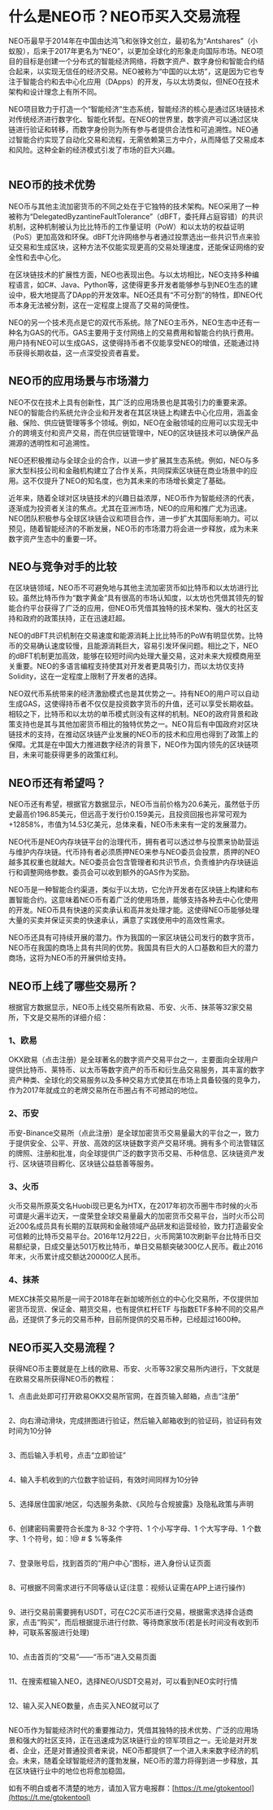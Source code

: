 # 什么是NEO币？NEO币买入交易流程

NEO币最早于2014年在中国由达鸿飞和张铮文创立，最初名为“Antshares”（小蚁股），后来于2017年更名为“NEO”，以更加全球化的形象走向国际市场。NEO项目的目标是创建一个分布式的智能经济网络，将数字资产、数字身份和智能合约结合起来，以实现无信任的经济交易。NEO被称为“中国的以太坊”，这是因为它也专注于智能合约和去中心化应用（DApps）的开发，与以太坊类似，但NEO在技术架构和设计理念上有所不同。

NEO项目致力于打造一个“智能经济”生态系统，智能经济的核心是通过区块链技术对传统经济进行数字化、智能化转型。在NEO的世界里，数字资产可以通过区块链进行验证和转移，而数字身份则为所有参与者提供合法性和可追溯性。NEO通过智能合约实现了自动化交易和流程，无需依赖第三方中介，从而降低了交易成本和风险。这种全新的经济模式引发了市场的巨大兴趣。

<figure><img src="../../.gitbook/assets/20241218-111729.png" alt=""><figcaption></figcaption></figure>

## NEO币的技术优势

NEO币与其他主流加密货币的不同之处在于它独特的技术架构。NEO采用了一种被称为“DelegatedByzantineFaultTolerance”（dBFT，委托拜占庭容错）的共识机制，这种机制被认为比比特币的工作量证明（PoW）和以太坊的权益证明（PoS）更加高效和环保。dBFT允许网络参与者通过投票选出一些共识节点来验证交易和生成区块，这种方法不仅能实现更高的交易处理速度，还能保证网络的安全性和去中心化。

在区块链技术的扩展性方面，NEO也表现出色。与以太坊相比，NEO支持多种编程语言，如C#、Java、Python等，这使得更多开发者能够参与到NEO生态的建设中，极大地提高了DApp的开发效率。NEO还具有“不可分割”的特性，即NEO代币本身无法被分割，这在一定程度上提高了交易的简便性。

NEO的另一个技术亮点是它的双代币系统。除了NEO主币外，NEO生态中还有一种名为GAS的代币。GAS主要用于支付网络上的交易费用和智能合约执行费用。用户持有NEO可以生成GAS，这使得持币者不仅能享受NEO的增值，还能通过持币获得长期收益，这一点深受投资者喜爱。

## NEO币的应用场景与市场潜力

NEO不仅在技术上具有创新性，其广泛的应用场景也是其吸引力的重要来源。NEO的智能合约系统允许企业和开发者在其区块链上构建去中心化应用，涵盖金融、保险、供应链管理等多个领域。例如，NEO在金融领域的应用可以实现无中介的跨境支付和资产交易，而在供应链管理中，NEO的区块链技术可以确保产品溯源的透明性和可追溯性。

NEO还积极推动与全球企业的合作，以进一步扩展其生态系统。例如，NEO与多家大型科技公司和金融机构建立了合作关系，共同探索区块链在商业场景中的应用。这不仅提升了NEO的知名度，也为其未来的市场增长奠定了基础。

近年来，随着全球对区块链技术的兴趣日益浓厚，NEO币作为智能经济的代表，逐渐成为投资者关注的焦点。尤其在亚洲市场，NEO的应用和推广尤为迅速。NEO团队积极参与全球区块链会议和项目合作，进一步扩大其国际影响力。可以预见，随着智能经济的不断发展，NEO币的市场潜力将会进一步释放，成为未来数字资产生态中的重要一环。

## NEO与竞争对手的比较

在区块链领域，NEO币不可避免地与其他主流加密货币如比特币和以太坊进行比较。虽然比特币作为“数字黄金”具有很高的市场认知度，以太坊也凭借其领先的智能合约平台获得了广泛的应用，但NEO币凭借其独特的技术架构、强大的社区支持和政府的政策扶持，正在迅速赶超。

NEO的dBFT共识机制在交易速度和能源消耗上比比特币的PoW有明显优势。比特币的交易确认速度较慢，且能源消耗巨大，容易引发环保问题。相比之下，NEO的dBFT机制更加高效，能够在较短时间内处理大量交易，这对未来大规模商用至关重要。NEO的多语言编程支持使其对开发者更具吸引力，而以太坊仅支持Solidity，这在一定程度上限制了开发者的选择。

NEO双代币系统带来的经济激励模式也是其优势之一。持有NEO的用户可以自动生成GAS，这使得持币者不仅仅是投资数字货币的升值，还可以享受长期收益。相较之下，比特币和以太坊的单币模式则没有这样的机制。NEO的政府背景和政策支持也是其与其他加密货币相比的独特优势之一。NEO背后有中国政府对区块链技术的支持，在推动区块链产业发展的NEO币的技术和应用也得到了政策上的保障。尤其是在中国大力推进数字经济的背景下，NEO作为国内领先的区块链项目，未来可能获得更多的政策红利。

## NEO币还有希望吗？

NEO币还有希望，根据官方数据显示，NEO币当前价格为20.6美元，虽然低于历史最高价196.85美元，但远高于发行价0.159美元，且投资回报也非常可观为+12858%，市值为14.53亿美元，总体来看，NEO币未来有一定的发展潜力。

NEO代币是NEO内存块链平台的治理代币，拥有者可以透过参与投票来协助营运与维护内存块链。代币持有者必须质押NEO来参与NEO委员会投票，质押的NEO越多其权重也就越大。NEO委员会包含管理者和共识节点，负责维护内存块链运行和调整网络参数。委员会可以收到额外的GAS作为奖励。

NEO币是一种智能合约渠道，类似于以太坊，它允许开发者在区块链上构建和布置智能合约。这意味着NEO币有着广泛的使用场景，能够支持各种去中心化使用的开发。NEO币具有快速的买卖承认和高并发处理才能。这使得NEO币能够处理大量的买卖并保证买卖的快速承认，满意了实践使用中的高效性需求。

NEO币还具有可持续开展的潜力。作为我国的一家区块链公司发行的数字货币，NEO币在我国的商场上具有共同的优势。我国具有巨大的人口基数和巨大的潜力商场，这将为NEO币的开展供给支持。

## NEO币上线了哪些交易所？

根据官方数据显示，NEO币上线交易所有欧易、币安、火币、抹茶等32家交易所，下文是交易所的详细介绍：

### 1、欧易

OKX欧易（点击注册）是全球著名的数字资产交易平台之一，主要面向全球用户提供比特币、莱特币、以太币等数字资产的币币和衍生品交易服务，其丰富的数字资产种类、全球化的交易服务以及多种交易方式使其在市场上具备较强的竞争力，作为2017年就成立的老牌交易所在币圈占有不可撼动的地位。

### 2、币安

币安-Binance交易所（点此注册）是全球加密货币交易量最大的平台之一，致力于提供安全、公平、开放、高效的区块链数字资产交易环境。拥有多个司法管辖区的牌照、注册和批准，向全球提供广泛的数字货币交易、币种信息、区块链资产发行、区块链项目孵化、区块链公益慈善等服务。

### 3、火币

火币交易所原英文名Huobi现已更名为HTX，在2017年初次币圈牛市时候的火币可谓是火遍半边天，一度荣登全球交易量最大的加密货币交易平台，当时火币公司近200名成员具有长期的互联网和金融领域产品研发和运营经验，致力打造最安全可信赖的比特币交易平台。2016年12月22日，火币网第10次刷新平台比特币日交易额纪录，日成交量达501万枚比特币，单日交易额突破300亿人民币。截止2016年末，火币累计成交额达20000亿人民币。

### 4、抹茶

MEXC抹茶交易所是一间于2018年在新加坡所创立的中心化交易所，不仅提供加密货币现货、保证金、期货交易，也有提供杠杆ETF 与指数ETF多种不同的交易产品，还提供了多元的交易币种，目前所提供的交易币种，已经超过1600种。

## NEO币买入交易流程？

获得NEO币主要就是在上线的欧易、币安、火币等32家交易所内进行，下文就是在欧易交易所获得NEO币的教程：

1、点击此处即可打开欧易OKX交易所官网，在首页输入邮箱，点击“注册”

<figure><img src="../../.gitbook/assets/20241218-111729 (1).png" alt=""><figcaption></figcaption></figure>

2、向右滑动滑块，完成拼图进行验证，然后输入邮箱收到的验证码，验证码有效时间为10分钟

<figure><img src="../../.gitbook/assets/20241218-111729 (2).png" alt=""><figcaption></figcaption></figure>

3、而后输入手机号，点击“立即验证”

<figure><img src="../../.gitbook/assets/20241218-111729 (3).png" alt=""><figcaption></figcaption></figure>

4、输入手机收到的六位数字验证码，有效时间同样为10分钟

<figure><img src="../../.gitbook/assets/20241218-111729 (4).png" alt=""><figcaption></figcaption></figure>

5、选择居住国家/地区，勾选服务条款、《风险与合规披露》及隐私政策与声明

<figure><img src="../../.gitbook/assets/20241218-111729 (5).png" alt=""><figcaption></figcaption></figure>

6、创建密码需要符合长度为 8-32 个字符、1 个小写字母、1 个大写字母、1 个数字、1 个符号，如：!@ # $ %等条件

<figure><img src="../../.gitbook/assets/20241218-111729 (6).png" alt=""><figcaption></figcaption></figure>

7、登录账号后，找到首页的“用户中心”图标，进入身份认证页面

<figure><img src="../../.gitbook/assets/20241218-111729 (7).png" alt=""><figcaption></figcaption></figure>

8、可根据不同需求进行不同等级认证(注意：视频认证需在APP上进行操作)

<figure><img src="../../.gitbook/assets/20241218-111729 (8).png" alt=""><figcaption></figcaption></figure>

9、进行交易前需要拥有USDT，可在C2C买币进行交易，根据需求选择合适商家，点击“购买”，而后根据提示进行付款、等待商家放币(若是长时间没有收到币种，可联系客服进行处理)

<figure><img src="../../.gitbook/assets/20241218-111729 (9).png" alt=""><figcaption></figcaption></figure>

10、点击首页的“交易”——“币币”进入交易页面

<figure><img src="../../.gitbook/assets/20241218-111729 (10).png" alt=""><figcaption></figcaption></figure>

11、在搜索框输入NEO，选择NEO/USDT交易对，可以看到NEO实时行情

<figure><img src="../../.gitbook/assets/20241218-111729 (11).png" alt=""><figcaption></figcaption></figure>

12、输入买入NEO数量，点击买入NEO就可以了

<figure><img src="../../.gitbook/assets/20241218-111729 (12).png" alt=""><figcaption></figcaption></figure>

NEO币作为智能经济时代的重要推动力，凭借其独特的技术优势、广泛的应用场景和强大的社区支持，正在迅速成为区块链行业的领军项目之一。无论是对开发者、企业，还是对普通投资者来说，NEO币都提供了一个进入未来数字经济的机会。未来，随着全球智能经济的蓬勃发展，NEO币的潜力将得到进一步释放，其在区块链行业中的地位也将愈加稳固。

如有不明白或者不清楚的地方，请加入官方电报群：[https://t.me/gtokentool](https://t.me/gtokentool)
